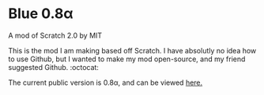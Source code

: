 Blue 0.8α
====

A mod of Scratch 2.0 by MIT

This is the mod I am making based off Scratch. I have absolutly no idea how to use Github, but I wanted to make my mod open-source, and my friend suggested Github. :octocat:

The current public version is 0.8α, and can be viewed <a href="http://blue.gwiddle.org/alpha/">here.</a>
